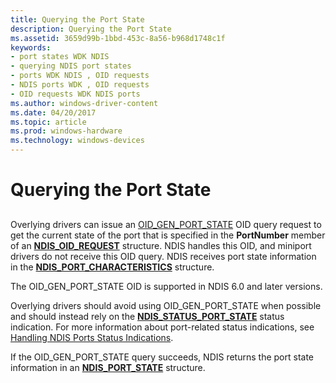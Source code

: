 ```yaml
---
title: Querying the Port State
description: Querying the Port State
ms.assetid: 3659d99b-1bbd-453c-8a56-b968d1748c1f
keywords:
- port states WDK NDIS
- querying NDIS port states
- ports WDK NDIS , OID requests
- NDIS ports WDK , OID requests
- OID requests WDK NDIS ports
ms.author: windows-driver-content
ms.date: 04/20/2017
ms.topic: article
ms.prod: windows-hardware
ms.technology: windows-devices
---
```


# Querying the Port State


## <a href="" id="ddk-querying-port-states-ng"></a>


Overlying drivers can issue an [OID\_GEN\_PORT\_STATE](https://msdn.microsoft.com/library/windows/hardware/ff569624) OID query request to get the current state of the port that is specified in the **PortNumber** member of an [**NDIS\_OID\_REQUEST**](https://msdn.microsoft.com/library/windows/hardware/ff566710) structure. NDIS handles this OID, and miniport drivers do not receive this OID query. NDIS receives port state information in the [**NDIS\_PORT\_CHARACTERISTICS**](https://msdn.microsoft.com/library/windows/hardware/ff566791) structure.

The OID\_GEN\_PORT\_STATE OID is supported in NDIS 6.0 and later versions.

Overlying drivers should avoid using OID\_GEN\_PORT\_STATE when possible and should instead rely on the [**NDIS\_STATUS\_PORT\_STATE**](https://msdn.microsoft.com/library/windows/hardware/ff567415) status indication. For more information about port-related status indications, see [Handling NDIS Ports Status Indications](handling-ndis-ports-status-indications.md).

If the OID\_GEN\_PORT\_STATE query succeeds, NDIS returns the port state information in an [**NDIS\_PORT\_STATE**](https://msdn.microsoft.com/library/windows/hardware/ff566800) structure.

 

 





